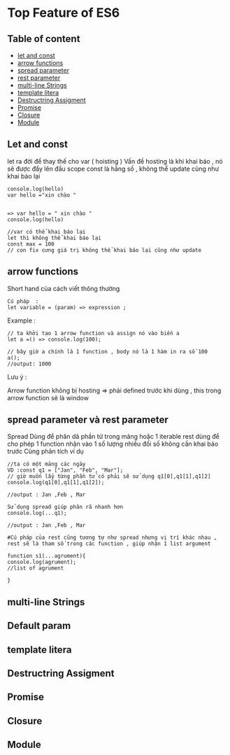 # Top Feature of ES6 

## Table of content

- [let and const](#let-and-const)
- [arrow functions ](#arrow-functions)
- [spread parameter ](#spread-parameter)
- [rest parameter](#rest-parameter)
- [multi-line Strings](#multi-line-strings)
- [template litera ](#template-litera)
- [Destructring Assigment ](#destructring-assigment)
- [Promise ](#promise)
- [Closure ](#closure)
- [Module  ](#module)

## Let and const 
let ra đời để thay thế cho var (  hoisting ) 
Vấn đề hosting là khi khai báo , nó sẽ được đẩy lên đầu scope 
const là hằng số , không thể update cũng như khai báo lại

```
console.log(hello)
var hello ="xin chào " 


=> var hello = " xin chào "
console.log(hello)

//var có thể khai báo lại 
let thì không thể khai báo lại 
const max = 100 
// con fix cưng giá trị không thể khai báo lại cũng như update 
```
## arrow functions 
Short hand của cách viết thông thường
```
Cú pháp  : 
let variable = (param) => expression ;

```
Example :

```
// ta khởi tạo 1 arrow function và assign nó vào biến a
let a =() => console.log(100);

// bây giờ a chính là 1 function , body nó là 1 hàm in ra số 100
a();
//output: 1000
```
Lưu ý  : 

Arrow function không bị hosting ⇒ phải defined trước khi dùng , this trong arrow function sẽ là window

## spread parameter  và rest parameter 
  Spread Dùng để phân dã phần tử trong mảng hoặc 1 iterable 
  rest dùng để cho phép 1 function nhận vào 1 số lượng nhiều đối số không cần khai báo trước 
  Cùng phân tích ví dụ 
  ```
  //ta có một mảng các ngày
VD :const q1 = ["Jan", "Feb", "Mar"];
 // giờ muốn lấy từng phần tử có phải sẽ sử dụng q1[0],q1[1],q1[2]
console.log(q1[0],q1[1],q1[2]);

//output : Jan ,Feb , Mar

Sử dụng spread giúp phân rã nhanh hơn 
console.log(...q1);

//output : Jan ,Feb , Mar

#Cú pháp của rest cũng tương tự như spread nhưng vị trí khác nhau , rest sẽ là tham số trong các function , giúp nhận 1 list argument 

function s1(...agrument){
  console.log(agrument);
  //list of agrument

}
  ```
 
## multi-line Strings 
## Default param 
## template litera 
## Destructring Assigment 
## Promise 
## Closure
## Module 